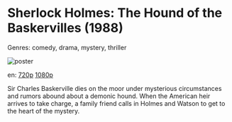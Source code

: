 # Sherlock Holmes: The Hound of the Baskervilles (1988)

Genres: comedy, drama, mystery, thriller

![poster](http://image.tmdb.org/t/p/w500/4Y2Yit1qSkk0o1LbQIF9W9QmhzM.jpg)

en:
  [720p](magnet:?xt=urn:btih:a2d40b4ff012b4dc05c706205065db52f3d7f72d&dn=The+Hound+of+the+Baskervilles+%281959%29+720p+BrRip+x264+-+YIFY&tr=udp%3A%2F%2Ftracker.openbittorrent.com%3A80%2Fannounce&tr=udp%3A%2F%2Fglotorrents.pw%3A6969%2Fannounce&tr=udp%3A%2F%2Ftracker.openbittorrent.com%3A80%2Fannounce&tr=udp%3A%2F%2Ftracker.opentrackr.org%3A1337%2Fannounce&tr=udp%3A%2F%2Fzer0day.to%3A1337%2Fannounce&tr=udp%3A%2F%2Ftracker.coppersurfer.tk%3A6969%2Fannounce)
  [1080p](magnet:?xt=urn:btih:c17d9426a128af15635cd40b065ddebc16ec4575&dn=The+Hound+of+the+Baskervilles+%281988%29+1080p+BrRip+x264+-+YIFY&tr=udp%3A%2F%2Ftracker.openbittorrent.com%3A80%2Fannounce&tr=udp%3A%2F%2Fglotorrents.pw%3A6969%2Fannounce&tr=udp%3A%2F%2Ftracker.openbittorrent.com%3A80%2Fannounce&tr=udp%3A%2F%2Ftracker.opentrackr.org%3A1337%2Fannounce&tr=udp%3A%2F%2Fzer0day.to%3A1337%2Fannounce&tr=udp%3A%2F%2Ftracker.coppersurfer.tk%3A6969%2Fannounce)
  


Sir Charles Baskerville dies on the moor under mysterious circumstances and rumors abound about a demonic hound. When the American heir arrives to take charge, a family friend calls in Holmes and Watson to get to the heart of the mystery.